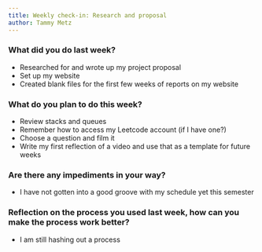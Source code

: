 ```yaml
---
title: Weekly check-in: Research and proposal
author: Tammy Metz
---
```


### What did you do last week?
- Researched for and wrote up my project proposal
- Set up my website
- Created blank files for the first few weeks of reports on my website

### What do you plan to do this week?
- Review stacks and queues
- Remember how to access my Leetcode account (if I have one?)
- Choose a question and film it
- Write my first reflection of a video and use that as a template for future weeks

### Are there any impediments in your way?
- I have not gotten into a good groove with my schedule yet this semester

### Reflection on the process you used last week, how can you make the process work better?
- I am still hashing out a process